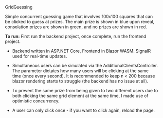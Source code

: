 ﻿GridGuessing

Simple concurrent guessing game that involves 100x100 squares that can be clicked to guess at prizes. The main prize is shown in blue upon reveal, consolation prizes are shown in green, and no prizes are shown in red.



**To run:**
First run the backend project, once complete, run the frontend project.

* Backend written in ASP.NET Core, Frontend in Blazor WASM. SignalR used for real-time updates.

* Simultaneous users can be simulated via the AdditionalClientsController. The <n> parameter
dictates how many users will be clicking at the same time (once every second). 
It is recommended to keep n < 200 because blazor rendering starts to struggle (the backend has no issue at all).

* To prevent the same prize from being given to two different users due to both clicking
the same grid element at the same time, I made use of optimistic concurrency.

* A user can only click once - if you want to click again, reload the page. 